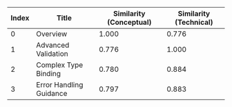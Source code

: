 | Index | Title | Similarity (Conceptual) | Similarity (Technical) |
|-------|-------|-------------------------|------------------------|
| 0 | Overview | 1.000 | 0.776 |
| 1 | Advanced Validation | 0.776 | 1.000 |
| 2 | Complex Type Binding | 0.780 | 0.884 |
| 3 | Error Handling Guidance | 0.797 | 0.883 |
